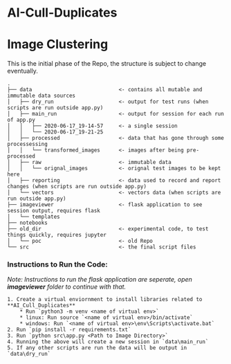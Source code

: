 # AI-Cull-Duplicates
# Image Clustering

This is the initial phase of the Repo, the structure is subject to change eventually.

```
.
├── data                            <- contains all mutable and immutable data sources
│   ├── dry_run                     <- output for test runs (when scripts are run outside app.py)
│   ├── main_run                    <- output for session for each run of app.py
│   │   ├── 2020-06-17_19-14-57     <- a single session
│   │   └── 2020-06-17_19-21-25
│   ├── processed                   <- data that has gone through some processessing
│   │   └── transformed_images      <- images after being pre-processed
│   ├── raw                         <- immutable data
│   │   └── orignal_images          <- orignal test images to be kept here
│   ├── reporting                   <- data used to record and report changes (when scripts are run outside app.py)
│   └── vectors                     <- vectors data (when scripts are run outside app.py)
├── imageviewer                     <- flask application to see session output, requires flask
│   └── templates
├── notebooks
├── old_dir                         <- experimental code, to test things quickly, requires jupyter
│   └── poc                         <- old Repo
└── src                             <- the final script files
```

### Instructions to Run the Code:
_Note: Instructions to run the flask application are seperate, open **imageviewer** folder to continue with that._

    1. Create a virtual enviornment to install libraries related to **AI_Cull_Duplicates**
        * Run `python3 -m venv <name of virtual env>`
        * linux: Run source `<name of virtual env>/bin/activate`
        * windows: Run `<name of virtual env>\env\Scripts\activate.bat`
    2. Run `pip install -r requirements.txt`
    3. Run `python src\app.py <Path to Image Directory>`
    4. Running the above will create a new session in `data\main_run`
    5. If any other scripts are run the data will be output in `data\dry_run`